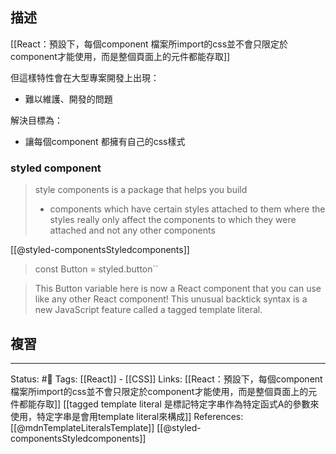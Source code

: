 ## 描述

[[React：預設下，每個component 檔案所import的css並不會只限定於component才能使用，而是整個頁面上的元件都能存取]]

但這樣特性會在大型專案開發上出現：
- 難以維護、開發的問題


解決目標為：
- 讓每個component 都擁有自己的css樣式

### styled component
> style components is a package that helps you build
> - components which have certain styles attached to them where the styles really only affect the components to which they were attached and not any other components

[[@styled-componentsStyledcomponents]]
> const Button = styled.button``

> This Button variable here is now a React component that you can use like any other React component! This unusual backtick syntax is a new JavaScript feature called a tagged template literal.





## 複習


---
Status: #🌱 
Tags:
[[React]] - [[CSS]]
Links:
[[React：預設下，每個component 檔案所import的css並不會只限定於component才能使用，而是整個頁面上的元件都能存取]]
[[tagged template literal 是標記特定字串作為特定函式A的參數來使用，特定字串是會用template literal來構成]]
References:
[[@mdnTemplateLiteralsTemplate]]
[[@styled-componentsStyledcomponents]]